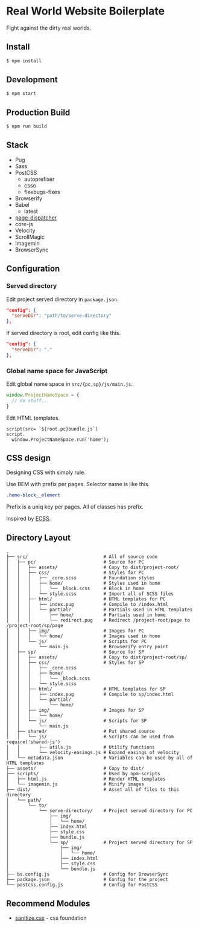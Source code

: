 # Real World Website Boilerplate

Fight against the dirty real worlds.

## Install

```bash
$ npm install
```

## Development

```bash
$ npm start
```

## Production Build

```bash
$ npm run build
```

## Stack

- Pug
- Sass
- PostCSS
  - autoprefixer
  - csso
  - flexbugs-fixes
- Browserify
- Babel
  - latest
- [page-dispatcher](https://github.com/yuheiy/page-dispatcher)
- core-js
- Velocity
- ScrollMagic
- Imagemin
- BrowserSync

## Configuration

### Served directory

Edit project served directory in `package.json`.

```json
"config": {
  "serveDir": "path/to/serve-directory"
},
```

If served directory is root, edit config like this.

```json
"config": {
  "serveDir": "."
},
```

### Global name space for JavaScript

Edit global name space in `src/{pc,sp}/js/main.js`.

```javascript
window.ProjectNameSpace = {
  // do stuff...
}
```

Edit HTML templates.

```jade
script(src= `${root.pc}bundle.js`)
script.
  window.ProjectNameSpace.run('home');
```

## CSS design

Designing CSS with simply rule.

Use BEM with prefix per pages. Selector name is like this.

```scss
.home-block__element
```

Prefix is a uniq key per pages. All of classes has prefix.

Inspired by [ECSS](http://ecss.io/).

## Directory Layout

```
.
├── src/                            # All of source code
│   ├── pc/                         # Source for PC
│   │   ├── assets/                 # Copy to dist/project-root/
│   │   ├── css/                    # Styles for PC
│   │   │   ├── _core.scss          # Foundation styles
│   │   │   ├── home/               # Styles used in home
│   │   │   │   └── _block.scss     # Block in home
│   │   │   └── style.scss          # Import all of SCSS files
│   │   ├── html/                   # HTML templates for PC
│   │   │   ├── index.pug           # Compile to /index.html
│   │   │   └── partial/            # Partials used in HTML templates
│   │   │       ├── home/           # Partials used in home
│   │   │       └── redirect.pug    # Redirect /project-root/page to /project-root/sp/page
│   │   ├── img/                    # Images for PC
│   │   │   └── home/               # Images used in home
│   │   └── js/                     # Scripts for PC
│   │       └── main.js             # Browserify entry point
│   ├── sp/                         # Source for SP
│   │   ├── assets/                 # Copy to dist/project-root/sp/
│   │   ├── css/                    # Styles for SP
│   │   │   ├── _core.scss
│   │   │   ├── home/
│   │   │   │   └── _block.scss
│   │   │   └── style.scss
│   │   ├── html/                   # HTML templates for SP
│   │   │   ├── index.pug           # Compile to sp/index.html
│   │   │   └── partial/
│   │   │       └── home/
│   │   ├── img/                    # Images for SP
│   │   │   └── home/
│   │   └── js/                     # Scripts for SP
│   │       └── main.js
│   ├── shared/                     # Put shared source
│   │   └── js/                     # Scripts can be used from require('shared-js')
│   │       ├── utils.js            # Utilify functions
│   │       └── velocity-easings.js # Expand easings of velocity
│   └── metadata.json               # Variables can be used by all of HTML templates
├── assets/                         # Copy to dist/
├── scripts/                        # Used by npm-scripts
│   ├── html.js                     # Render HTML templates
│   └── imagemin.js                 # Minify images
├── dist/                           # Asset all of files to this directory
│   └── path/
│       └── to/
│           └── serve-directory/    # Project served directory for PC
│               ├── img/
│               │   └── home/
│               ├── index.html
│               ├── style.css
│               ├── bundle.js
│               └── sp/             # Project served directory for SP
│                   ├── img/
│                   │   └── home/
│                   ├── index.html
│                   ├── style.css
│                   └── bundle.js
├── bs.config.js                    # Config for BrowserSync
├── package.json                    # Config for the project
└── postcss.config.js               # Config for PostCSS
```

## Recommend Modules

- [sanitize.css](https://github.com/jonathantneal/sanitize.css) - css foundation
